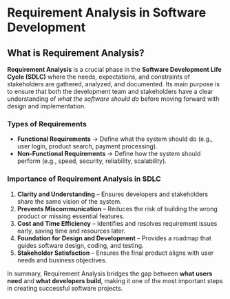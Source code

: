 # Requirement Analysis in Software Development
## What is Requirement Analysis?  

**Requirement Analysis** is a crucial phase in the **Software Development Life Cycle (SDLC)** where the needs, expectations, and constraints of stakeholders are gathered, analyzed, and documented. Its main purpose is to ensure that both the development team and stakeholders have a clear understanding of *what the software should do* before moving forward with design and implementation.  

### Types of Requirements  
- **Functional Requirements** → Define what the system should do (e.g., user login, product search, payment processing).  
- **Non-Functional Requirements** → Define how the system should perform (e.g., speed, security, reliability, scalability).  

### Importance of Requirement Analysis in SDLC  
1. **Clarity and Understanding** – Ensures developers and stakeholders share the same vision of the system.  
2. **Prevents Miscommunication** – Reduces the risk of building the wrong product or missing essential features.  
3. **Cost and Time Efficiency** – Identifies and resolves requirement issues early, saving time and resources later.  
4. **Foundation for Design and Development** – Provides a roadmap that guides software design, coding, and testing.  
5. **Stakeholder Satisfaction** – Ensures the final product aligns with user needs and business objectives.  

In summary, Requirement Analysis bridges the gap between **what users need** and **what developers build**, making it one of the most important steps in creating successful software projects.  

